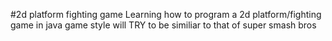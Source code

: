 #2d platform fighting game
Learning how to program a 2d platform/fighting game in java
game style will TRY to be similiar to that of super smash bros
